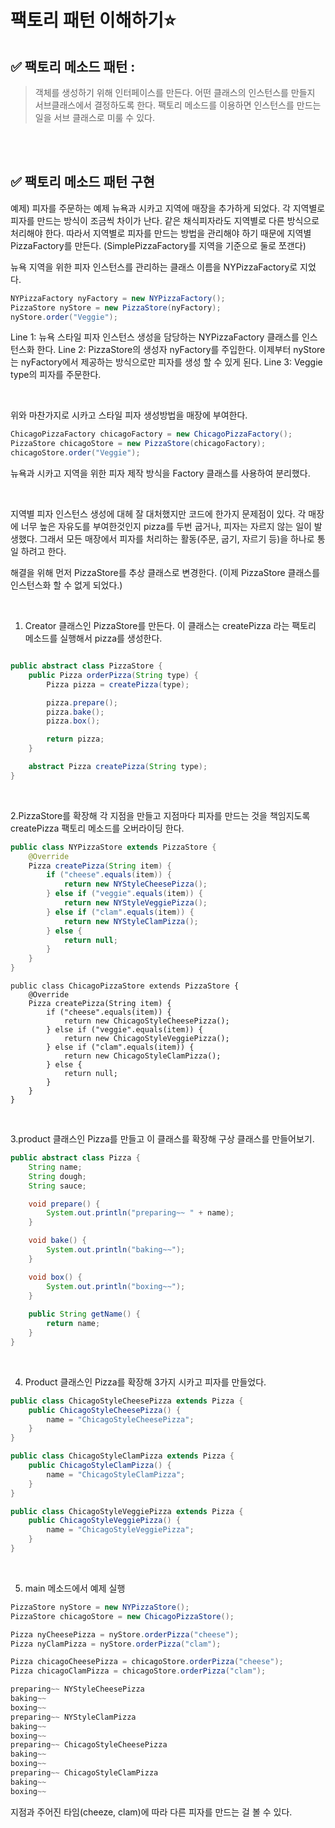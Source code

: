 
# 팩토리 패턴 이해하기:star:


## ✅ 팩토리 메소드 패턴 : 
> 객체를 생성하기 위해 인터페이스를 만든다.
> 어떤 클래스의 인스턴스를 만들지 서브클래스에서 결정하도록 한다.
> 팩토리 메소드를 이용하면 인스턴스를 만드는 일을 서브 클래스로 미룰 수 있다.

</br>
</br>

## ✅ 팩토리 메소드 패턴 구현 
예제) 피자를 주문하는 예제
뉴욕과 시카고 지역에 매장을 추가하게 되었다. 각 지역별로 피자를 만드는 방식이 조금씩 차이가 난다. 같은 채식피자라도 지역별로 다른 방식으로 처리해야 한다. 
따라서 지역별로 피자를 만드는 방법을 관리해야 하기 때문에 지역별 PizzaFactory를 만든다. (SimplePizzaFactory를 지역을 기준으로 둘로 쪼갠다)

뉴욕 지역을 위한 피자 인스턴스를 관리하는 클래스 이름을 NYPizzaFactory로 지었다.

```java
NYPizzaFactory nyFactory = new NYPizzaFactory();
PizzaStore nyStore = new PizzaStore(nyFactory);
nyStore.order("Veggie");

```
Line 1: 뉴욕 스타일 피자 인스턴스 생성을 담당하는 NYPizzaFactory 클래스를 인스턴스화 한다.
Line 2: PizzaStore의 생성자 nyFactory를 주입한다. 이제부터 nyStore는 nyFactory에서 제공하는 방식으로만 피자를 생성 할 수 있게 된다.
Line 3: Veggie type의 피자를 주문한다.

</br>

위와 마찬가지로 시카고 스타일 피자 생성방법을 매장에 부여한다.

```java
ChicagoPizzaFactory chicagoFactory = new ChicagoPizzaFactory();
PizzaStore chicagoStore = new PizzaStore(chicagoFactory);
chicagoStore.order("Veggie");


```
뉴욕과 시카고 지역을 위한 피자 제작 방식을 Factory 클래스를 사용하여 분리했다.

</br>

지역별 피자 인스턴스 생성에 대헤 잘 대처했지만 코드에 한가지 문제점이 있다.
각 매장에 너무 높은 자유도를 부여한것인지 pizza를 두번 굽거나, 피자는 자르지 않는 일이 발생했다. 
그래서 모든 매장에서 피자를 처리하는 활동(주문, 굽기, 자르기 등)을 하나로 통일 하려고 한다.

해결을 위해 먼저 PizzaStore를 추상 클래스로 변경한다. (이제 PizzaStore 클래스를 인스턴스화 할 수 없게 되었다.)

</br>

1. Creator 클래스인 PizzaStore를 만든다. 이 클래스는 createPizza 라는 팩토리 메소드를 실행해서 pizza를 생성한다.

```java

public abstract class PizzaStore {
    public Pizza orderPizza(String type) {
        Pizza pizza = createPizza(type);

        pizza.prepare();
        pizza.bake();
        pizza.box();

        return pizza;
    }

    abstract Pizza createPizza(String type);
}

```
</br>

2.PizzaStore를 확장해 각 지점을 만들고 지점마다 피자를 만드는 것을 책임지도록 createPizza 팩토리 메소드를 오버라이딩 한다.

```java
public class NYPizzaStore extends PizzaStore {
    @Override
    Pizza createPizza(String item) {
        if ("cheese".equals(item)) {
            return new NYStyleCheesePizza();
        } else if ("veggie".equals(item)) {
            return new NYStyleVeggiePizza();
        } else if ("clam".equals(item)) {
            return new NYStyleClamPizza();
        } else {
            return null;
        }
    }
}

```

```
public class ChicagoPizzaStore extends PizzaStore {
    @Override
    Pizza createPizza(String item) {
        if ("cheese".equals(item)) {
            return new ChicagoStyleCheesePizza();
        } else if ("veggie".equals(item)) {
            return new ChicagoStyleVeggiePizza();
        } else if ("clam".equals(item)) {
            return new ChicagoStyleClamPizza();
        } else {
            return null;
        }
    }
}

```
</br>

3.product 클래스인 Pizza를 만들고 이 클래스를 확장해 구상 클래스를 만들어보기.

```java
public abstract class Pizza {
    String name;
    String dough;
    String sauce;

    void prepare() {
        System.out.println("preparing~~ " + name);
    }

    void bake() {
        System.out.println("baking~~");
    }

    void box() {
        System.out.println("boxing~~");
    }
    
    public String getName() {
        return name;
    }
}


```
</br>

4. Product 클래스인 Pizza를 확장해 3가지 시카고 피자를 만들었다.

```java
public class ChicagoStyleCheesePizza extends Pizza {
    public ChicagoStyleCheesePizza() {
        name = "ChicagoStyleCheesePizza";
    }
}

```

```java
public class ChicagoStyleClamPizza extends Pizza {
    public ChicagoStyleClamPizza() {
        name = "ChicagoStyleClamPizza";
    }
}

```

```java
public class ChicagoStyleVeggiePizza extends Pizza {
    public ChicagoStyleVeggiePizza() {
        name = "ChicagoStyleVeggiePizza";
    }
}

```
</br>

5. main 메소드에서 예제 실행
```java
PizzaStore nyStore = new NYPizzaStore();
PizzaStore chicagoStore = new ChicagoPizzaStore();

Pizza nyCheesePizza = nyStore.orderPizza("cheese");
Pizza nyClamPizza = nyStore.orderPizza("clam");

Pizza chicagoCheesePizza = chicagoStore.orderPizza("cheese");
Pizza chicagoClamPizza = chicagoStore.orderPizza("clam");

```

```java
preparing~~ NYStyleCheesePizza
baking~~
boxing~~
preparing~~ NYStyleClamPizza
baking~~
boxing~~
preparing~~ ChicagoStyleCheesePizza
baking~~
boxing~~
preparing~~ ChicagoStyleClamPizza
baking~~
boxing~~

```

지점과 주어진 타임(cheeze, clam)에 따라 다른 피자를 만드는 걸 볼 수 있다.
